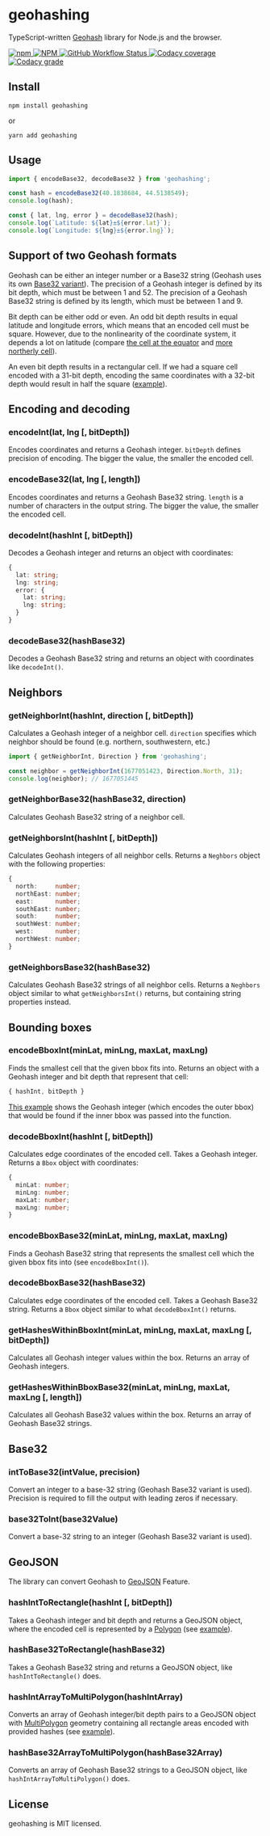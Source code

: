 # geohashing

TypeScript-written [Geohash](https://en.wikipedia.org/wiki/Geohash) library for Node.js and the browser.

<a href="https://www.npmjs.com/geohashing" target="_blank">
    <img alt="npm" src="https://img.shields.io/npm/v/geohashing?color=brightgreen">
</a>
<a href="https://www.npmjs.com/geohashing" target="_blank">
    <img alt="NPM" src="https://img.shields.io/npm/l/geohashing?color=blue">
</a>
<a href="https://github.com/arseny034/geohashing/actions/workflows/ci.yml" target="_blank">
    <img alt="GitHub Workflow Status" src="https://img.shields.io/github/actions/workflow/status/arseny034/geohashing/ci.yml?branch=main">
</a>
<a href="https://app.codacy.com/gh/arseny034/geohashing" target="_blank">
    <img alt="Codacy coverage" src="https://img.shields.io/codacy/coverage/e2a2c3470d9d446ca7e754b78acb3660/main">
</a>
<a href="https://app.codacy.com/gh/arseny034/geohashing" target="_blank">
    <img alt="Codacy grade" src="https://img.shields.io/codacy/grade/e2a2c3470d9d446ca7e754b78acb3660/main">
</a>

## Install

```shell
npm install geohashing
```
or
```shell
yarn add geohashing
```

## Usage
```typescript
import { encodeBase32, decodeBase32 } from 'geohashing';

const hash = encodeBase32(40.1838684, 44.5138549);
console.log(hash);

const { lat, lng, error } = decodeBase32(hash);
console.log(`Latitude: ${lat}±${error.lat}`);
console.log(`Longitude: ${lng}±${error.lng}`);
```

## Support of two Geohash formats
Geohash can be either an integer number or a Base32 string (Geohash uses its own [Base32 variant](https://en.wikipedia.org/wiki/Base32#Geohash)).
The precision of a Geohash integer is defined by its bit depth, which must be between 1 and 52.
The precision of a Geohash Base32 string is defined by its length, which must be between 1 and 9.

Bit depth can be either odd or even.
An odd bit depth results in equal latitude and longitude errors,
which means that an encoded cell must be square.
However, due to the nonlinearity of the coordinate system, it depends a lot on latitude
(compare [the cell at the equator](https://geojson.io/#data=data:application/json,%7B%0A%20%20%22type%22%3A%20%22Feature%22%2C%0A%20%20%22bbox%22%3A%20%5B%0A%20%20%20%2043.9947509765625%2C%0A%20%20%20%200%2C%0A%20%20%20%2044.000244140625%2C%0A%20%20%20%200.0054931640625%0A%20%20%5D%2C%0A%20%20%22geometry%22%3A%20%7B%0A%20%20%20%20%22type%22%3A%20%22Polygon%22%2C%0A%20%20%20%20%22coordinates%22%3A%20%5B%0A%20%20%20%20%20%20%5B%0A%20%20%20%20%20%20%20%20%5B%0A%20%20%20%20%20%20%20%20%20%2043.9947509765625%2C%0A%20%20%20%20%20%20%20%20%20%200%0A%20%20%20%20%20%20%20%20%5D%2C%0A%20%20%20%20%20%20%20%20%5B%0A%20%20%20%20%20%20%20%20%20%2044.000244140625%2C%0A%20%20%20%20%20%20%20%20%20%200%0A%20%20%20%20%20%20%20%20%5D%2C%0A%20%20%20%20%20%20%20%20%5B%0A%20%20%20%20%20%20%20%20%20%2044.000244140625%2C%0A%20%20%20%20%20%20%20%20%20%200.0054931640625%0A%20%20%20%20%20%20%20%20%5D%2C%0A%20%20%20%20%20%20%20%20%5B%0A%20%20%20%20%20%20%20%20%20%2043.9947509765625%2C%0A%20%20%20%20%20%20%20%20%20%200.0054931640625%0A%20%20%20%20%20%20%20%20%5D%2C%0A%20%20%20%20%20%20%20%20%5B%0A%20%20%20%20%20%20%20%20%20%2043.9947509765625%2C%0A%20%20%20%20%20%20%20%20%20%200%0A%20%20%20%20%20%20%20%20%5D%0A%20%20%20%20%20%20%5D%0A%20%20%20%20%5D%0A%20%20%7D%2C%0A%20%20%22properties%22%3A%20%7B%0A%20%20%20%20%22lat%22%3A%200.00274658203125%2C%0A%20%20%20%20%22lng%22%3A%2043.99749755859375%2C%0A%20%20%20%20%22error%22%3A%20%7B%0A%20%20%20%20%20%20%22lat%22%3A%200.00274658203125%2C%0A%20%20%20%20%20%20%22lng%22%3A%200.00274658203125%0A%20%20%20%20%7D%0A%20%20%7D%0A%7D)
and [more northerly cell](https://geojson.io/#data=data:application/json,%7B%0A%20%20%22type%22%3A%20%22Feature%22%2C%0A%20%20%22bbox%22%3A%20%5B%0A%20%20%20%2043.9947509765625%2C%0A%20%20%20%2040.49560546875%2C%0A%20%20%20%2044.000244140625%2C%0A%20%20%20%2040.5010986328125%0A%20%20%5D%2C%0A%20%20%22geometry%22%3A%20%7B%0A%20%20%20%20%22type%22%3A%20%22Polygon%22%2C%0A%20%20%20%20%22coordinates%22%3A%20%5B%0A%20%20%20%20%20%20%5B%0A%20%20%20%20%20%20%20%20%5B%0A%20%20%20%20%20%20%20%20%20%2043.9947509765625%2C%0A%20%20%20%20%20%20%20%20%20%2040.49560546875%0A%20%20%20%20%20%20%20%20%5D%2C%0A%20%20%20%20%20%20%20%20%5B%0A%20%20%20%20%20%20%20%20%20%2044.000244140625%2C%0A%20%20%20%20%20%20%20%20%20%2040.49560546875%0A%20%20%20%20%20%20%20%20%5D%2C%0A%20%20%20%20%20%20%20%20%5B%0A%20%20%20%20%20%20%20%20%20%2044.000244140625%2C%0A%20%20%20%20%20%20%20%20%20%2040.5010986328125%0A%20%20%20%20%20%20%20%20%5D%2C%0A%20%20%20%20%20%20%20%20%5B%0A%20%20%20%20%20%20%20%20%20%2043.9947509765625%2C%0A%20%20%20%20%20%20%20%20%20%2040.5010986328125%0A%20%20%20%20%20%20%20%20%5D%2C%0A%20%20%20%20%20%20%20%20%5B%0A%20%20%20%20%20%20%20%20%20%2043.9947509765625%2C%0A%20%20%20%20%20%20%20%20%20%2040.49560546875%0A%20%20%20%20%20%20%20%20%5D%0A%20%20%20%20%20%20%5D%0A%20%20%20%20%5D%0A%20%20%7D%2C%0A%20%20%22properties%22%3A%20%7B%0A%20%20%20%20%22lat%22%3A%2040.49835205078125%2C%0A%20%20%20%20%22lng%22%3A%2043.99749755859375%2C%0A%20%20%20%20%22error%22%3A%20%7B%0A%20%20%20%20%20%20%22lat%22%3A%200.00274658203125%2C%0A%20%20%20%20%20%20%22lng%22%3A%200.00274658203125%0A%20%20%20%20%7D%0A%20%20%7D%0A%7D)).

An even bit depth results in a rectangular cell.
If we had a square cell encoded with a 31-bit depth,
encoding the same coordinates with a 32-bit depth would result in half the square
([example](https://geojson.io/#data=data:application/json,%7B%0A%20%20%22type%22%3A%20%22Feature%22%2C%0A%20%20%22bbox%22%3A%20%5B%0A%20%20%20%2043.9947509765625%2C%0A%20%20%20%200%2C%0A%20%20%20%2044.000244140625%2C%0A%20%20%20%200.00274658203125%0A%20%20%5D%2C%0A%20%20%22geometry%22%3A%20%7B%0A%20%20%20%20%22type%22%3A%20%22Polygon%22%2C%0A%20%20%20%20%22coordinates%22%3A%20%5B%0A%20%20%20%20%20%20%5B%0A%20%20%20%20%20%20%20%20%5B%0A%20%20%20%20%20%20%20%20%20%2043.9947509765625%2C%0A%20%20%20%20%20%20%20%20%20%200%0A%20%20%20%20%20%20%20%20%5D%2C%0A%20%20%20%20%20%20%20%20%5B%0A%20%20%20%20%20%20%20%20%20%2044.000244140625%2C%0A%20%20%20%20%20%20%20%20%20%200%0A%20%20%20%20%20%20%20%20%5D%2C%0A%20%20%20%20%20%20%20%20%5B%0A%20%20%20%20%20%20%20%20%20%2044.000244140625%2C%0A%20%20%20%20%20%20%20%20%20%200.00274658203125%0A%20%20%20%20%20%20%20%20%5D%2C%0A%20%20%20%20%20%20%20%20%5B%0A%20%20%20%20%20%20%20%20%20%2043.9947509765625%2C%0A%20%20%20%20%20%20%20%20%20%200.00274658203125%0A%20%20%20%20%20%20%20%20%5D%2C%0A%20%20%20%20%20%20%20%20%5B%0A%20%20%20%20%20%20%20%20%20%2043.9947509765625%2C%0A%20%20%20%20%20%20%20%20%20%200%0A%20%20%20%20%20%20%20%20%5D%0A%20%20%20%20%20%20%5D%0A%20%20%20%20%5D%0A%20%20%7D%2C%0A%20%20%22properties%22%3A%20%7B%0A%20%20%20%20%22lat%22%3A%200.001373291015625%2C%0A%20%20%20%20%22lng%22%3A%2043.99749755859375%2C%0A%20%20%20%20%22error%22%3A%20%7B%0A%20%20%20%20%20%20%22lat%22%3A%200.001373291015625%2C%0A%20%20%20%20%20%20%22lng%22%3A%200.00274658203125%0A%20%20%20%20%7D%0A%20%20%7D%0A%7D)).

## Encoding and decoding

### encodeInt(lat, lng \[, bitDepth])
Encodes coordinates and returns a Geohash integer.
`bitDepth` defines precision of encoding.
The bigger the value, the smaller the encoded cell.

### encodeBase32(lat, lng \[, length])
Encodes coordinates and returns a Geohash Base32 string. 
`length` is a number of characters in the output string.
The bigger the value, the smaller the encoded cell.

### decodeInt(hashInt \[, bitDepth])
Decodes a Geohash integer and returns an object with coordinates:
```typescript
{
  lat: string;
  lng: string;
  error: {
    lat: string;
    lng: string;
  } 
}
```

### decodeBase32(hashBase32)
Decodes a Geohash Base32 string and returns an object with coordinates like `decodeInt()`.

## Neighbors

### getNeighborInt(hashInt, direction \[, bitDepth])
Calculates a Geohash integer of a neighbor cell.
`direction` specifies which neighbor should be found (e.g. northern, southwestern, etc.)

```ts
import { getNeighborInt, Direction } from 'geohashing';

const neighbor = getNeighborInt(1677051423, Direction.North, 31);
console.log(neighbor); // 1677051445
```

### getNeighborBase32(hashBase32, direction)
Calculates Geohash Base32 string of a neighbor cell.

### getNeighborsInt(hashInt \[, bitDepth])
Calculates Geohash integers of all neighbor cells. Returns a `Neghbors` object with the following properties:
```typescript
{
  north:     number;
  northEast: number;
  east:      number;
  southEast: number;
  south:     number;
  southWest: number;
  west:      number;
  northWest: number;
}
```

### getNeighborsBase32(hashBase32)
Calculates Geohash Base32 strings of all neighbor cells.
Returns a `Neghbors` object similar to what `getNeighborsInt()` returns, but containing string properties instead.

## Bounding boxes

### encodeBboxInt(minLat, minLng, maxLat, maxLng)
Finds the smallest cell that the given bbox fits into.
Returns an object with a Geohash integer and bit depth that represent that cell:
```typescript
{ hashInt, bitDepth }
```
[This example](http://geojson.io/#data=data:application/json,%7B%0A%20%20%22type%22%3A%20%22FeatureCollection%22%2C%0A%20%20%22features%22%3A%20%5B%0A%20%20%20%20%7B%0A%20%20%20%20%20%20%22type%22%3A%20%22Feature%22%2C%0A%20%20%20%20%20%20%22geometry%22%3A%20%7B%0A%20%20%20%20%20%20%20%20%22type%22%3A%20%22MultiPolygon%22%2C%0A%20%20%20%20%20%20%20%20%22coordinates%22%3A%20%5B%0A%20%20%20%20%20%20%20%20%20%20%5B%0A%20%20%20%20%20%20%20%20%20%20%20%20%5B%0A%20%20%20%20%20%20%20%20%20%20%20%20%20%20%5B%0A%20%20%20%20%20%20%20%20%20%20%20%20%20%20%20%2040.18310749942694%2C%0A%20%20%20%20%20%20%20%20%20%20%20%20%20%20%20%2044.51623995096614%0A%20%20%20%20%20%20%20%20%20%20%20%20%20%20%5D%2C%0A%20%20%20%20%20%20%20%20%20%20%20%20%20%20%5B%0A%20%20%20%20%20%20%20%20%20%20%20%20%20%20%20%2040.18310749942694%2C%0A%20%20%20%20%20%20%20%20%20%20%20%20%20%20%20%2044.51227395945389%0A%20%20%20%20%20%20%20%20%20%20%20%20%20%20%5D%2C%0A%20%20%20%20%20%20%20%20%20%20%20%20%20%20%5B%0A%20%20%20%20%20%20%20%20%20%20%20%20%20%20%20%2040.18729483721813%2C%0A%20%20%20%20%20%20%20%20%20%20%20%20%20%20%20%2044.51227395945389%0A%20%20%20%20%20%20%20%20%20%20%20%20%20%20%5D%2C%0A%20%20%20%20%20%20%20%20%20%20%20%20%20%20%5B%0A%20%20%20%20%20%20%20%20%20%20%20%20%20%20%20%2040.18729483721813%2C%0A%20%20%20%20%20%20%20%20%20%20%20%20%20%20%20%2044.51623995096614%0A%20%20%20%20%20%20%20%20%20%20%20%20%20%20%5D%2C%0A%20%20%20%20%20%20%20%20%20%20%20%20%20%20%5B%0A%20%20%20%20%20%20%20%20%20%20%20%20%20%20%20%2040.18310749942694%2C%0A%20%20%20%20%20%20%20%20%20%20%20%20%20%20%20%2044.51623995096614%0A%20%20%20%20%20%20%20%20%20%20%20%20%20%20%5D%0A%20%20%20%20%20%20%20%20%20%20%20%20%5D%0A%20%20%20%20%20%20%20%20%20%20%5D%2C%0A%20%20%20%20%20%20%20%20%20%20%5B%0A%20%20%20%20%20%20%20%20%20%20%20%20%5B%0A%20%20%20%20%20%20%20%20%20%20%20%20%20%20%5B%0A%20%20%20%20%20%20%20%20%20%20%20%20%20%20%20%2040.1824951171875%2C%0A%20%20%20%20%20%20%20%20%20%20%20%20%20%20%20%2044.5111083984375%0A%20%20%20%20%20%20%20%20%20%20%20%20%20%20%5D%2C%0A%20%20%20%20%20%20%20%20%20%20%20%20%20%20%5B%0A%20%20%20%20%20%20%20%20%20%20%20%20%20%20%20%2040.18798828125%2C%0A%20%20%20%20%20%20%20%20%20%20%20%20%20%20%20%2044.5111083984375%0A%20%20%20%20%20%20%20%20%20%20%20%20%20%20%5D%2C%0A%20%20%20%20%20%20%20%20%20%20%20%20%20%20%5B%0A%20%20%20%20%20%20%20%20%20%20%20%20%20%20%20%2040.18798828125%2C%0A%20%20%20%20%20%20%20%20%20%20%20%20%20%20%20%2044.5166015625%0A%20%20%20%20%20%20%20%20%20%20%20%20%20%20%5D%2C%0A%20%20%20%20%20%20%20%20%20%20%20%20%20%20%5B%0A%20%20%20%20%20%20%20%20%20%20%20%20%20%20%20%2040.1824951171875%2C%0A%20%20%20%20%20%20%20%20%20%20%20%20%20%20%20%2044.5166015625%0A%20%20%20%20%20%20%20%20%20%20%20%20%20%20%5D%2C%0A%20%20%20%20%20%20%20%20%20%20%20%20%20%20%5B%0A%20%20%20%20%20%20%20%20%20%20%20%20%20%20%20%2040.1824951171875%2C%0A%20%20%20%20%20%20%20%20%20%20%20%20%20%20%20%2044.5111083984375%0A%20%20%20%20%20%20%20%20%20%20%20%20%20%20%5D%0A%20%20%20%20%20%20%20%20%20%20%20%20%5D%0A%20%20%20%20%20%20%20%20%20%20%5D%0A%20%20%20%20%20%20%20%20%5D%0A%20%20%20%20%20%20%7D%2C%0A%20%20%20%20%20%20%22properties%22%3A%20null%0A%20%20%20%20%7D%0A%20%20%5D%0A%7D)
shows the Geohash integer (which encodes the outer bbox) that would be found
if the inner bbox was passed into the function.

### decodeBboxInt(hashInt \[, bitDepth])
Calculates edge coordinates of the encoded cell.
Takes a Geohash integer.
Returns a `Bbox` object with coordinates: 
```typescript
{ 
  minLat: number;
  minLng: number;
  maxLat: number;
  maxLng: number;
}
```

### encodeBboxBase32(minLat, minLng, maxLat, maxLng)
Finds a Geohash Base32 string that represents the smallest cell which the given bbox fits into
(see `encodeBboxInt()`).

### decodeBboxBase32(hashBase32)
Calculates edge coordinates of the encoded cell.
Takes a Geohash Base32 string.
Returns a `Bbox` object similar to what `decodeBboxInt()` returns.

### getHashesWithinBboxInt(minLat, minLng, maxLat, maxLng \[, bitDepth])
Calculates all Geohash integer values within the box.
Returns an array of Geohash integers.

### getHashesWithinBboxBase32(minLat, minLng, maxLat, maxLng \[, length])
Calculates all Geohash Base32 values within the box.
Returns an array of Geohash Base32 strings.

## Base32

### intToBase32(intValue, precision)
Convert an integer to a base-32 string (Geohash Base32 variant is used).
Precision is required to fill the output with leading zeros if necessary.

### base32ToInt(base32Value)
Convert a base-32 string to an integer (Geohash Base32 variant is used).

## GeoJSON
The library can convert Geohash to [GeoJSON](https://ru.wikipedia.org/wiki/GeoJSON) Feature.

### hashIntToRectangle(hashInt \[, bitDepth])
Takes a Geohash integer and bit depth and returns a GeoJSON object,
where the encoded cell is represented by a [Polygon](https://www.rfc-editor.org/rfc/rfc7946#section-3.1.6)
(see [example](https://geojson.io/#data=data:application/json,%7B%22type%22%3A%22Feature%22%2C%22bbox%22%3A%5B44.5111083984375%2C40.1824951171875%2C44.5166015625%2C40.18798828125%5D%2C%22geometry%22%3A%7B%22type%22%3A%22Polygon%22%2C%22coordinates%22%3A%5B%5B%5B44.5111083984375%2C40.1824951171875%5D%2C%5B44.5166015625%2C40.1824951171875%5D%2C%5B44.5166015625%2C40.18798828125%5D%2C%5B44.5111083984375%2C40.18798828125%5D%2C%5B44.5111083984375%2C40.1824951171875%5D%5D%5D%7D%2C%22properties%22%3A%7B%22lat%22%3A40.18524169921875%2C%22lng%22%3A44.51385498046875%2C%22error%22%3A%7B%22lat%22%3A0.00274658203125%2C%22lng%22%3A0.00274658203125%7D%7D%7D)).

### hashBase32ToRectangle(hashBase32)
Takes a Geohash Base32 string and returns a GeoJSON object, like `hashIntToRectangle()` does.

### hashIntArrayToMultiPolygon(hashIntArray)
Converts an array of Geohash integer/bit depth pairs to a GeoJSON object
with [MultiPolygon](https://www.rfc-editor.org/rfc/rfc7946#section-3.1.7) geometry
containing all rectangle areas encoded with provided hashes
(see [example](https://geojson.io/#data=data:application/json,%7B%22type%22%3A%22Feature%22%2C%22geometry%22%3A%7B%22type%22%3A%22MultiPolygon%22%2C%22coordinates%22%3A%5B%5B%5B%5B-4.39453125%2C48.69140625%5D%2C%5B-4.3505859375%2C48.69140625%5D%2C%5B-4.3505859375%2C48.7353515625%5D%2C%5B-4.39453125%2C48.7353515625%5D%2C%5B-4.39453125%2C48.69140625%5D%5D%5D%2C%5B%5B%5B-4.39453125%2C48.62548828125%5D%2C%5B-4.3505859375%2C48.62548828125%5D%2C%5B-4.3505859375%2C48.6474609375%5D%2C%5B-4.39453125%2C48.6474609375%5D%2C%5B-4.39453125%2C48.62548828125%5D%5D%5D%2C%5B%5B%5B-4.306640625%2C48.6474609375%5D%2C%5B-4.28466796875%2C48.6474609375%5D%2C%5B-4.28466796875%2C48.66943359375%5D%2C%5B-4.306640625%2C48.66943359375%5D%2C%5B-4.306640625%2C48.6474609375%5D%5D%5D%5D%7D%2C%22properties%22%3Anull%7D)).

### hashBase32ArrayToMultiPolygon(hashBase32Array)
Converts an array of Geohash Base32 strings to a GeoJSON object,
like `hashIntArrayToMultiPolygon()` does.

## License
geohashing is MIT licensed.
